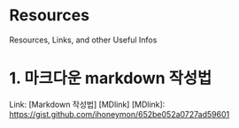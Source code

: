 # Resources
Resources, Links, and other Useful Infos

# 1. 마크다운 markdown 작성법
Link: [Markdown 작성법] [MDlink]
[MDlink]: https://gist.github.com/ihoneymon/652be052a0727ad59601
